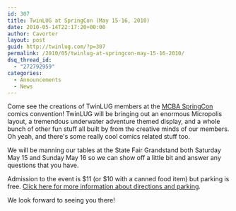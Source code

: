 ```yaml
---
id: 307
title: TwinLUG at SpringCon (May 15-16, 2010)
date: 2010-05-14T22:17:20+00:00
author: Cavorter
layout: post
guid: http://twinlug.com/?p=307
permalink: /2010/05/twinlug-at-springcon-may-15-16-2010/
dsq_thread_id:
  - "272792959"
categories:
  - Announcements
  - News
---
```

Come see the creations of TwinLUG members at the [MCBA SpringCon](http://midwestcomicbook.com/) comics convention! TwinLUG will be bringing out an enormous Micropolis layout, a tremendous underwater adventure themed display, and a whole bunch of other fun stuff all built by from the creative minds of our members. Oh yeah, and there's some really cool comics related stuff too.

We will be manning our tables at the State Fair Grandstand both Saturday May 15 and Sunday May 16 so we can show off a little bit and answer any questions that you have.

Admission to the event is $11 (or $10 with a canned food item) but parking is free. [Click here for more information about directions and parking](http://midwestcomicbook.com/?page_id=2).

We look forward to seeing you there!